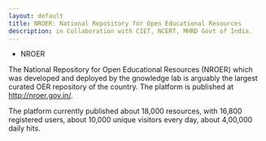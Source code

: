 ```yaml
--- 
layout: default
title: NROER: National Repository for Open Educational Resources
description: in Collaboration with CIET, NCERT, MHRD Govt of India.
---
```

* NROER

The National Repository for Open Educational Resources (NROER) which was
developed and deployed by the gnowledge lab is arguably the largest curated OER
repository of the country.  The platform is published at
http://nroer.gov.in/.

The platform currently published about 18,000 resources, with 16,800 registered users, 
about 10,000 unique visitors every day, about 4,00,000 daily hits.

